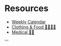 # Resources

- [Weekly Calendar](../calendar.html)  
- [Clothing & Food 👕👖🥘🥗](/clothingandfood.md)  
- [Medical 🥼💉](medical.md)














'''
